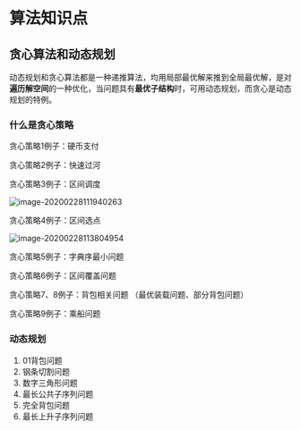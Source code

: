 # 算法知识点

## 贪心算法和动态规划

动态规划和贪心算法都是一种递推算法，均用局部最优解来推到全局最优解，是对**遍历解空间**的一种优化，当问题具有**最优子结构**时，可用动态规划，而贪心是动态规划的特例。

### 什么是贪心策略

贪心策略1例子：硬币支付


贪心策略2例子：快速过河

贪心策略3例子：区间调度

![image-20200228111940263](C:\Users\Administrator\AppData\Roaming\Typora\typora-user-images\image-20200228111940263.png)

贪心策略4例子：区间选点

![image-20200228113804954](C:\Users\Administrator\AppData\Roaming\Typora\typora-user-images\image-20200228113804954.png)

贪心策略5例子：字典序最小问题



贪心策略6例子：区间覆盖问题



贪心策略7、8例子：背包相关问题 （最优装载问题、部分背包问题）



贪心策略9例子：乘船问题



### 动态规划

1. 01背包问题
2. 钢条切割问题
3. 数字三角形问题
4. 最长公共子序列问题
5. 完全背包问题
6. 最长上升子序列问题